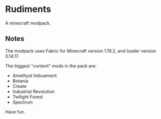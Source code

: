 # Rudiments

A minecraft modpack. 

## Notes

The modpack uses Fabric for Minecraft version 1.19.2, and loader version 0.14.17.

The biggest "content" mods in the pack are:
- Amethyst Imbuement
- Botania
- Create
- Industrial Revolution
- Twilight Forest
- Spectrum

Have fun.
